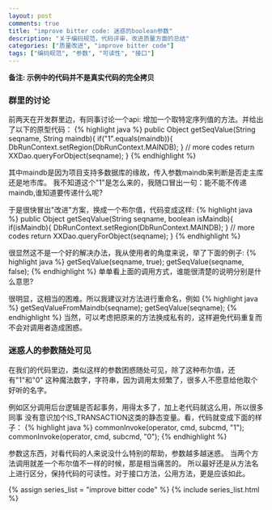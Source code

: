```yaml
---
layout: post
comments: true
title: "improve bitter code: 迷惑的boolean参数"
description: "关于编码规范，代码评审，改进质量方面的总结"
categories: ["质量改进", "improve bitter code"]
tags: ["编码规范", "参数", "可读性", "接口"]
---
```


__备注: 示例中的代码并不是真实代码的完全拷贝__

### 群里的讨论
前两天在开发群里边，有同事讨论一个api: 增加一个取特定序列值的方法。并给出了以下的原型代码：
{% highlight java %}
public Object getSeqValue(String seqname, String maindb){
    if("1".equals(maindb)){
        DbRunContext.setRegion(DbRunContext.MAINDB);
    }
    // more codes
    return XXDao.queryForObject(seqname);
}
{% endhighlight %}

其中maindb是因为项目支持多数据库的缘故，传入参数maindb来判断是否走主库还是地市库。
我不知道这个"1"是怎么来的，我随口冒出一句：能不能不传递maindb,谁知道要传递什么呢?

于是很快冒出"改进"方案，换成一个布尔值，代码变成这样:
{% highlight java %}
public Object getSeqValue(String seqname, boolean isMaindb){
    if(isMaindb){
        DbRunContext.setRegion(DbRunContext.MAINDB);
    }
    // more codes
    return XXDao.queryForObject(seqname);
}
{% endhighlight %}

很显然这不是一个好的解决办法，我从使用者的角度来说，举了下面的例子:
{% highlight java %}
getSeqValue(seqname, true);
getSeqValue(seqname, false);
{% endhighlight %}
单单看上面的调用方式，谁能很清楚的说明分别是什么意思?

很明显，这相当的困难。所以我建议对方法进行重命名，例如
{% highlight java %}
getSeqValueFromMaindb(seqname);
getSeqValue(seqname);
{% endhighlight %}
当然，可以考虑把原来的方法换成私有的，这样避免代码重复而不会对调用者造成困惑。

### 迷惑人的参数随处可见
在我们的代码里边，类似这样的参数困惑随处可见，除了这种布尔值，还有"1"和"0"
这种魔法数字，字符串，因为调用太频繁了，很多人不愿意给他取个好听的名字。

例如区分调用后台逻辑是否起事务，用得太多了，加上老代码就这么用，所以很多同事
没有意识加个IS_TRANSACTION这类的静态变量。看，代码就变成下面的样子：
{% highlight java %}
commonInvoke(operator, cmd, subcmd, "1");
commonInvoke(operator, cmd, subcmd, "0");
{% endhighlight %}

参数这东西，对看代码的人来说没什么特别的帮助，参数越多越迷惑。
当两个方法调用就差一个布尔值不一样的时候，那是相当痛苦的。
所以最好还是从方法名上进行区分，保持代码的可读性。对于接口方法，公用方法，更是应该如此。

{% assign series_list = "improve bitter code" %}
{% include series_list.html %}
